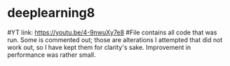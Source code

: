# deeplearning8
#YT link: https://youtu.be/4-9nwuXy7e8
#File contains all code that was run. Some is commented out; those are alterations I attempted that did not work out, so I have kept them for clarity's sake. Improvement in performance was rather small.
